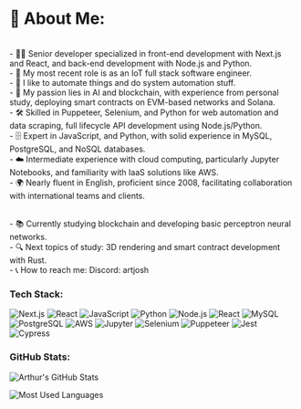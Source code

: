 # 💫 About Me:
<br>- 🧙‍♂️ Senior developer specialized in front-end development with Next.js and React, and back-end development with Node.js and Python.
<br>- 🌱 My most recent role is as an IoT full stack software engineer.
<br>- 🤖 I like to automate things and do system automation stuff.
<br>- 🎯 My passion lies in AI and blockchain, with experience from personal study, deploying smart contracts on EVM-based networks and Solana.
<br>- 🛠️ Skilled in Puppeteer, Selenium, and Python for web automation and data scraping, full lifecycle API development using Node.js/Python.
<br>- 🗄️ Expert in JavaScript, and Python, with solid experience in MySQL, PostgreSQL, and NoSQL databases.
<br>- ☁️ Intermediate experience with cloud computing, particularly Jupyter Notebooks, and familiarity with IaaS solutions like AWS.
<br>- 🌍 Nearly fluent in English, proficient since 2008, facilitating collaboration with international teams and clients.

<br>- 📚 Currently studying blockchain and developing basic perceptron neural networks.
<br>- 🔍 Next topics of study: 3D rendering and smart contract development with Rust.
<br>- 📞 How to reach me: Discord: artjosh

### Tech Stack:
 ![Next.js](https://img.shields.io/badge/-Next.js-05122A?style=flat&logo=next.js)
 ![React](https://img.shields.io/badge/-React-05122A?style=flat&logo=react) 
 ![JavaScript](https://img.shields.io/badge/-JavaScript-05122A?style=flat&logo=javascript) 
 ![Python](https://img.shields.io/badge/-Python-05122A?style=flat&logo=python) 
 ![Node.js](https://img.shields.io/badge/-Node.js-05122A?style=flat&logo=node.js) 
 ![React](https://img.shields.io/badge/-Next-05122A?style=flat&logo=react) 
 ![MySQL](https://img.shields.io/badge/-MySQL-05122A?style=flat&logo=mysql) 
 ![PostgreSQL](https://img.shields.io/badge/-PostgreSQL-05122A?style=flat&logo=postgresql) 
 ![AWS](https://img.shields.io/badge/-AWS-05122A?style=flat&logo=amazon-aws) 
 ![Jupyter](https://img.shields.io/badge/-Jupyter-05122A?style=flat&logo=jupyter)
 ![Selenium](https://img.shields.io/badge/-Selenium-05122A?style=flat&logo=selenium)
 ![Puppeteer](https://img.shields.io/badge/-Puppeteer-05122A?style=flat&logo=puppeteer)
 ![Jest](https://img.shields.io/badge/-Jest-05122A?style=flat&logo=jest)
 ![Cypress](https://img.shields.io/badge/-Cypress-05122A?style=flat&logo=cypress)
 
### GitHub Stats:
![Arthur's GitHub Stats](https://github-readme-stats.vercel.app/api?username=Artjosh&show_icons=true)

![Most Used Languages](https://github-readme-stats.vercel.app/api/top-langs/?username=Artjosh)

